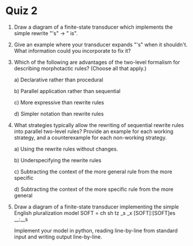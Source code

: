 <!--
SPDX-License-Identifier: (CC-BY-SA-4.0 OR GFDL-1.3-or-later)
Copyright 2018 Nick Howell
-->

<div style="column-width: 30em">

# Quiz 2

1. Draw a diagram of a finite-state transducer which implements
   the simple rewrite "'s" -> " is".

2. Give an example where your transducer expands "'s" when it
   shouldn't. What information could you incorporate to fix it?

3. Which of the following are advantages of the two-level
   formalism for describing morphotactic rules? (Choose all that
   apply.)

    a) Declarative rather than procedural

    b) Parallel application rather than sequential

    c) More expressive than rewrite rules

    d) Simpler notation than rewrite rules

4. What strategies typically allow the rewriting of sequential
   rewrite rules into parallel two-level rules? Provide an
   example for each working strategy, and a counterexample for
   each non-working strategy.

    a) Using the rewrite rules without changes.

    b) Underspecifying the rewrite rules

    c) Subtracting the context of the more general rule from the
       more specific

    d) Subtracting the context of the more specific rule from the
       more general

5. Draw a diagram of a finite-state transducer implementing the simple English
   pluralization model
       SOFT = ch sh tz _s _x
       [SOFT]<PL>:[SOFT]es 
       __<PL>:__s

   Implement your model in python, reading line-by-line from standard input and
   writing output line-by-line.
      

</div>
